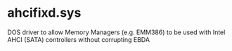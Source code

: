 # ahcifixd.sys
DOS driver to allow Memory Managers (e.g. EMM386) to be used with Intel AHCI (SATA) controllers without corrupting EBDA
